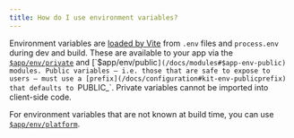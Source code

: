 ```yaml
---
title: How do I use environment variables?
---
```


Environment variables are [loaded by Vite](https://vitejs.dev/guide/env-and-mode.html#env-files) from `.env` files and `process.env` during dev and build. These are available to your app via the [`$app/env/private`](/docs/modules#$app-env-private) and [`$app/env/public`](/docs/modules#$app-env-public) modules. Public variables — i.e. those that are safe to expose to users — must use a [prefix](/docs/configuration#kit-env-publicprefix) that defaults to `PUBLIC_`. Private variables cannot be imported into client-side code.

For environment variables that are not known at build time, you can use [`$app/env/platform`](/docs/modules#$app-env-platform).
